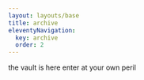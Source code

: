 ```yaml
---
layout: layouts/base
title: archive
eleventyNavigation:
  key: archive
  order: 2
---
```

the vault is here enter at your own peril
